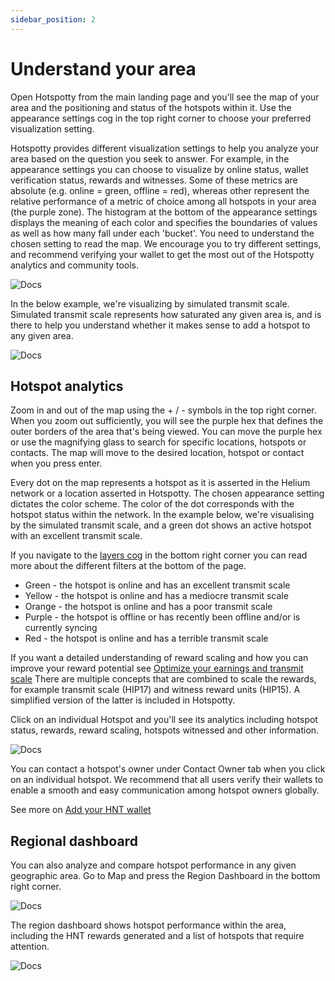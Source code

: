 ```yaml
---
sidebar_position: 2
---
```


# Understand your area

Open Hotspotty from the main landing page and you'll see the map of your area and the positioning and status of the hotspots within it. Use the appearance settings cog in the top right corner to choose your preferred visualization setting.

Hotspotty provides different visualization settings to help you analyze your area based on the question you seek to answer. For example, in the appearance settings you can choose to visualize by online status, wallet verification status, rewards and witnesses. Some of these metrics are absolute (e.g. online = green, offline = red), whereas other represent the relative performance of a metric of choice among all hotspots in your area (the purple zone).
The histogram at the bottom of the appearance settings displays the meaning of each color and specifies the boundaries of values as well as how many fall under each 'bucket'. You need to understand the chosen setting to read the map. We encourage you to try different settings, and recommend verifying your wallet to get the most out of the Hotspotty analytics and community tools.

![Docs](/img/getting-started/understand-your-area0.png)

In the below example, we're visualizing by simulated transmit scale. Simulated transmit scale represents how saturated any given area is, and is there to help you understand whether it makes sense to add a hotspot to any given area.

![Docs](/img/getting-started/understand-your-area1.png)

## Hotspot analytics

Zoom in and out of the map using the + / - symbols in the top right corner. When you zoom out sufficiently, you will see the purple hex that defines the outer borders of the area that's being viewed. You can move the purple hex or use the magnifying glass to search for specific locations, hotspots or contacts. The map will move to the desired location, hotspot or contact when you press enter.

Every dot on the map represents a hotspot as it is asserted in the Helium network or a location asserted in Hotspotty. The chosen appearance setting dictates the color scheme. The color of the dot corresponds with the hotspot status within the network. In the example below, we're visualising by the simulated transmit scale, and a green dot shows an active hotspot with an excellent transmit scale.

If you navigate to the [layers cog](../features/planning-and-optimizing/appearance-settings.md#layers) in the bottom right corner you can read more about the different filters at the bottom of the page.

<ul>
    <li><span className="green-text bold-text">Green</span> - the hotspot is <span className="bold-text">online</span> and has an <span className="bold-text">excellent transmit scale</span></li>
    <li><span className="yellow-text bold-text">Yellow</span> - the hotspot is <span className="bold-text">online</span> and has a <span className="bold-text">mediocre transmit scale</span></li>
    <li><span className="orange-text bold-text">Orange</span> - the hotspot is <span className="bold-text">online</span> and has a <span className="bold-text">poor transmit scale</span></li>
    <li><span className="purple-text bold-text">Purple</span> - the hotspot is <span className="bold-text">offline</span> or has recently been <span className="bold-text">offline</span> and/or is currently <span className="bold-text">syncing</span></li>
    <li><span className="red-text bold-text">Red</span> - the hotspot is <span className="bold-text">online</span> and has a <span className="bold-text">terrible transmit scale</span></li>
 </ul>

If you want a detailed understanding of reward scaling and how you can improve your reward potential see [Optimize your earnings and transmit scale](../advanced/optimize-your-earnings-and-transmit-scale) There are multiple concepts that are combined to scale the rewards, for example transmit scale (HIP17) and witness reward units (HIP15). A simplified version of the latter is included in Hotspotty.

Click on an individual Hotspot and you'll see its analytics including hotspot status, rewards, reward scaling, hotspots witnessed and other information.

![Docs](/img/getting-started/understand-your-area2.png)

You can contact a hotspot's owner under Contact Owner tab when you click on an individual hotspot. We recommend that all users verify their wallets to enable a smooth and easy communication among hotspot owners globally.

See more on [Add your HNT wallet](./manage-helium-wallets#add-your-helium-wallet)

## Regional dashboard

You can also analyze and compare hotspot performance in any given geographic area. Go to Map and press the Region Dashboard in the bottom right corner.

![Docs](/img/getting-started/dashboard-region-4.png)

The region dashboard shows hotspot performance within the area, including the HNT rewards generated and a list of hotspots that require attention.

![Docs](/img/getting-started/dashboard-region-5.png)
